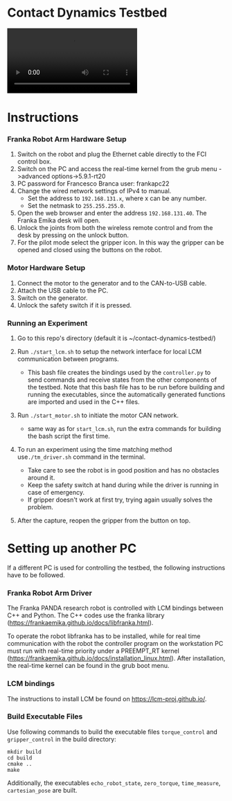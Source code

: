 # Contact Dynamics Testbed

![](video.mp4)

# Instructions
### Franka Robot Arm Hardware Setup
1) Switch on the robot and plug the Ethernet cable directly to the FCI control box. 
2) Switch on the PC and access the real-time kernel from the grub menu ->advanced options->5.9.1-rt20
3) PC password for Francesco Branca user: frankapc22
4) Change the wired network settings of IPv4 to manual. 
    - Set the address to `192.168.131.x`, where x can be any number.
    - Set the netmask to `255.255.255.0`.
5) Open the web browser and enter the address `192.168.131.40`. The Franka Emika desk will open.
6) Unlock the joints from both the wireless remote control and from the desk by pressing on the unlock button.
7) For the pilot mode select the gripper icon. In this way the gripper can be opened and closed using the buttons on the robot.

### Motor Hardware Setup
1) Connect the motor to the generator and to the CAN-to-USB cable.
2) Attach the USB cable to the PC.
3) Switch on the generator.
4) Unlock the safety switch if it is pressed. 

### Running an Experiment
1) Go to this repo's directory (default it is ~/contact-dynamics-testbed/)

2) Run `./start_lcm.sh` to setup the network interface for local LCM communication between programs.
    - This bash file creates the bindings used by the `controller.py` to send commands and receive states from the
    other components of the testbed. Note that this bash file has to be run before building and running the
    executables, since the automatically generated functions are imported and used in the C++ files.

3) Run `./start_motor.sh` to initiate the motor CAN network.
    - same way as for `start_lcm.sh`, run the extra commands for building the bash script the first time. 

4) To run an experiment using the time matching method  use`./tm_driver.sh` command in the terminal. 
    - Take care to see the robot is in good position and has no obstacles around it. 
    - Keep the safety switch at hand during while the driver is running in case of emergency.
    - If gripper doesn't work at first try,  trying again usually solves the problem.

5) After the capture, reopen the gripper from the button on top.

# Setting up another PC
If a different PC is used for controlling the testbed, the following instructions have to be followed.
### Franka Robot Arm Driver
The Franka PANDA research robot is controlled with LCM bindings between C++ and Python. The C++ codes use the franka library (https://frankaemika.github.io/docs/libfranka.html).

To operate the robot libfranka has to be installed, while for real time communication with the robot the controller program on the workstation PC must run with real-time priority under a PREEMPT_RT kernel (https://frankaemika.github.io/docs/installation_linux.html). After installation, the real-time kernel can be found in the grub boot menu. 

### LCM bindings
The instructions to install LCM be found on https://lcm-proj.github.io/.

### Build Executable Files
Use following commands to build the executable files `torque_control` and `gripper_control` in the build directory:
```
mkdir build
cd build
cmake ..
make
```
Additionally, the executables `echo_robot_state`, `zero_torque`, `time_measure`, `cartesian_pose` are built.
